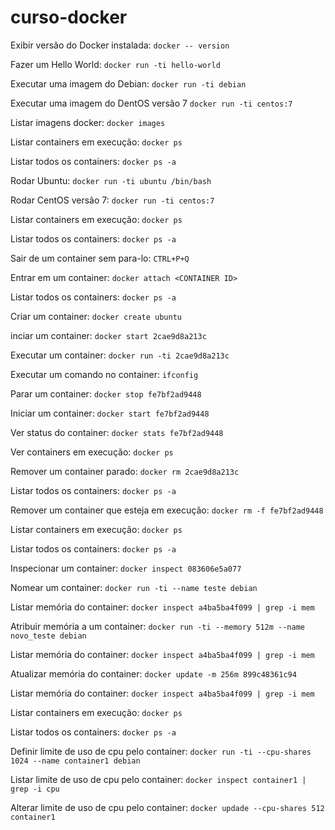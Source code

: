 # curso-docker

Exibir versão do Docker instalada: ````docker -- version````

Fazer um Hello World: ````docker run -ti hello-world````

Executar uma imagem do Debian: ````docker run -ti debian````

Executar uma imagem do DentOS versão 7 ```` docker run -ti centos:7 ````

Listar imagens docker: ````docker images````

Listar containers em execução: ````docker ps````

Listar todos os containers: ````docker ps -a````

Rodar Ubuntu: ````docker run -ti ubuntu /bin/bash````

Rodar CentOS versão 7: ````docker run -ti centos:7````

Listar containers em execução: ````docker ps````

Listar todos os containers: ````docker ps -a````

Sair de um container sem para-lo: ````CTRL+P+Q````

Entrar em um container: ````docker attach <CONTAINER ID>````

Listar todos os containers: ````docker ps -a````

Criar um container: ````docker create ubuntu````

inciar um container: ````docker start 2cae9d8a213c````

Executar um container: ````docker run -ti 2cae9d8a213c````

Executar um comando no container: ````ifconfig````

Parar um container: ````docker stop fe7bf2ad9448````

Iniciar um container: ````docker start fe7bf2ad9448````

Ver status do container: ````docker stats fe7bf2ad9448````

Ver containers em execução: ````docker ps````

Remover um container parado: ````docker rm 2cae9d8a213c````

Listar todos os containers: ````docker ps -a````

Remover um container que esteja em execução: ````docker rm -f fe7bf2ad9448````

Listar containers em execução: ````docker ps````

Listar todos os containers: ````docker ps -a````

Inspecionar um container: ````docker inspect 083606e5a077````

Nomear um container: ````docker run -ti --name teste debian````

Listar memória do container: ````docker inspect a4ba5ba4f099 | grep -i mem````

Atribuir memória a um container: ````docker run -ti --memory 512m --name novo_teste debian````

Listar memória do container: ````docker inspect a4ba5ba4f099 | grep -i mem````

Atualizar memória do container: ````docker update -m 256m 899c48361c94````

Listar memória do container: ````docker inspect a4ba5ba4f099 | grep -i mem````

Listar containers em execução: ````docker ps````

Listar todos os containers: ````docker ps -a````

Definir limite de uso de cpu pelo container: ````docker run -ti --cpu-shares 1024 --name container1 debian````

Listar limite de uso de cpu pelo container: ````docker inspect container1 | grep -i cpu````

Alterar limite de uso de cpu pelo container: ````docker updade --cpu-shares 512 container1````

  
